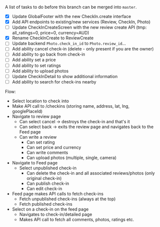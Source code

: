 A list of tasks to do before this branch can be merged into `master`.

- [x] Update GlobalFooter with the new CheckIn.create interface
- [x] Add API endpoints to existing/new services (Review, CheckIn, Photo)
- [ ] Update CheckInCreateScreen with the new review create API (tmp: all_ratings=0, price=0, currency=AUD)
- [x] Rename CheckInCreate to ReviewCreate
- [ ] Update backend `Photo.check_in_id` to `Photo.review_id`...
- [ ] Add ability cancel check-in (delete - only present if you are the owner)
- [ ] Add ability to go back from check-in
- [ ] Add ability set a price
- [ ] Add ability to set ratings
- [ ] Add ability to upload photos
- [ ] Update CheckInDetail to show additional information
- [ ] Add ability to search for check-ins nearby

Flow:

- Select location to check into
- Make API call to /checkins (storing name, address, lat, lng, googlePlaceId)
- Navigate to review page
  - Can select cancel -> destroys the check-in and that's it
  - Can select back -> exits the review page and navigates back to the Feed page
  - Can write a review
    - Can set rating
    - Can set price and currency
    - Can write comments
    - Can upload photos (multiple, single, camera)
- Navigate to Feed page
  - Select unpublished check-in
    - Can delete the check-in and all associated reviews/photos (only original check-in)
    - Can publish check-in
    - Can edit check-in
- Feed page makes API calls to fetch check-ins
  - Fetch unpublished check-ins (always at the top)
  - Fetch published check-ins
- Select on a check-in on the feed page
  - Navigates to check-in/detailed page
  - Makes API call to fetch all comments, photos, ratings etc.
